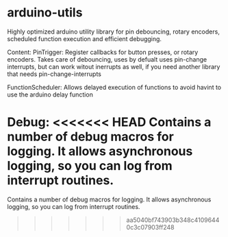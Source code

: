 # arduino-utils
Highly optimized arduino utility library for pin debouncing, rotary encoders, scheduled function execution and efficient debugging.

Content:
PinTrigger:
Register callbacks for button presses, or rotary encoders. Takes care of debouncing, uses by defualt uses pin-change interrupts, but can work witout inerrupts as well, if you need another library that needs pin-change-interrupts

FunctionScheduler:
Allows delayed execution of functions to avoid havint to use the arduino delay function 

Debug:
<<<<<<< HEAD
Contains a number of debug macros for logging. It allows asynchronous logging, so you can log from interrupt routines.
=======
Contains a number of debug macros for logging. It allows asynchronous logging, so you can log from interrupt routines.
>>>>>>> aa5040bf743903b348c41096440c3c07903ff248

